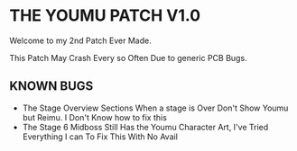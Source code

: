 # THE YOUMU PATCH V1.0

Welcome to my 2nd Patch Ever Made.

This Patch May Crash Every so Often Due to generic PCB Bugs.

## KNOWN BUGS

- The Stage Overview Sections When a stage is Over Don't Show Youmu but Reimu. I Don't Know how to fix this
- The Stage 6 Midboss Still Has the Youmu Character Art, I've Tried Everything I can To Fix This With No Avail

